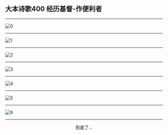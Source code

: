 
## 大本诗歌400 经历基督-作便利者
        
<div id="aplayer0"></div>

---

<img alt="0" data-original="/data/d0400/0.png">

---

<img alt="1" data-original="/data/d0400/1.png">

---

<img alt="2" data-original="/data/d0400/2.png">

---

<img alt="3" data-original="/data/d0400/3.png">

---

<img alt="4" data-original="/data/d0400/4.png">

---

<img alt="5" data-original="/data/d0400/5.png">

---

<img alt="6" data-original="/data/d0400/6.png">

---

<p style="text-align: center">到底了...</p>

<script src="/js/dist-view.js"></script>

<script>
MAIN.id = 'd0400';
        
const ap0 = new APlayer({
    container: document.getElementById('aplayer0'),
    volume: 1,
    loop: 'none',
    preload: 'none',
    audio: [{
        name: '大本诗歌400.mp3',
        artist: '大本诗歌',
        url: 'https://res.wx.qq.com/voice/getvoice?mediaid=MzI0NTk3MDM5M18yMjQ3NDkyNDYx',
        cover: '/favicon'
    }]
});
</script>
